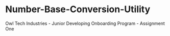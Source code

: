 # Number-Base-Conversion-Utility
Owl Tech Industries - Junior Developing Onboarding Program - Assignment One
